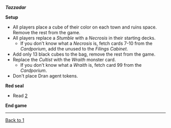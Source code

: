 ***Tazzadar***

**Setup**

* All players place a cube of their color on each town and ruins space. Remove the rest from the game.
* All players replace a *Stumble* with a *Necrosis* in their starting decks. 
  * If you don't know what a *Necrosis* is, fetch cards 7-10 from the *Cardporium*, add the unused to the *Filings Cabinet*.
* Add only 13 black cubes to the bag, remove the rest from the game.
* Replace the *Cultist* with the *Wraith* monster card.
  * If you don't know what a *Wraith* is, fetch card 99 from the *Cardporium*.
* Don't place Dran agent tokens.
  
**Red seal**

* Read [2](./2.md)

**End game**


---
[Back to 1](./1.md)
